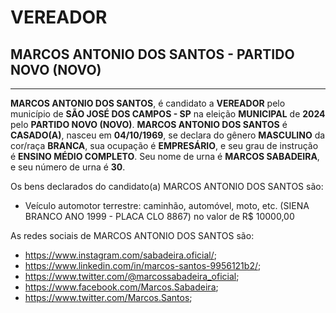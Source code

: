 # VEREADOR
## MARCOS ANTONIO DOS SANTOS - PARTIDO NOVO (NOVO)
---
**MARCOS ANTONIO DOS SANTOS**, é candidato a **VEREADOR** pelo município de **SÃO JOSÉ DOS CAMPOS - SP** na eleição **MUNICIPAL** de **2024** pelo **PARTIDO NOVO (NOVO)**.
**MARCOS ANTONIO DOS SANTOS** é **CASADO(A)**, nasceu em **04/10/1969**, se declara do gênero **MASCULINO** da cor/raça **BRANCA**, sua ocupação é **EMPRESÁRIO**, e seu grau de instrução é **ENSINO MÉDIO COMPLETO**.
Seu nome de urna é **MARCOS SABADEIRA**, e seu número de urna é **30**.

Os bens declarados do candidato(a) MARCOS ANTONIO DOS SANTOS são: 
- Veículo automotor terrestre: caminhão, automóvel, moto, etc. (SIENA BRANCO ANO 1999 - PLACA CLO 8867) no valor de R$ 10000,00

As redes sociais de MARCOS ANTONIO DOS SANTOS são:
- https://www.instagram.com/sabadeira.oficial/;
- https://www.linkedin.com/in/marcos-santos-9956121b2/;
- https://www.twitter.com/@marcossabadeira_oficial;
- https://www.facebook.com/Marcos.Sabadeira;
- https://www.twitter.com/Marcos.Santos;